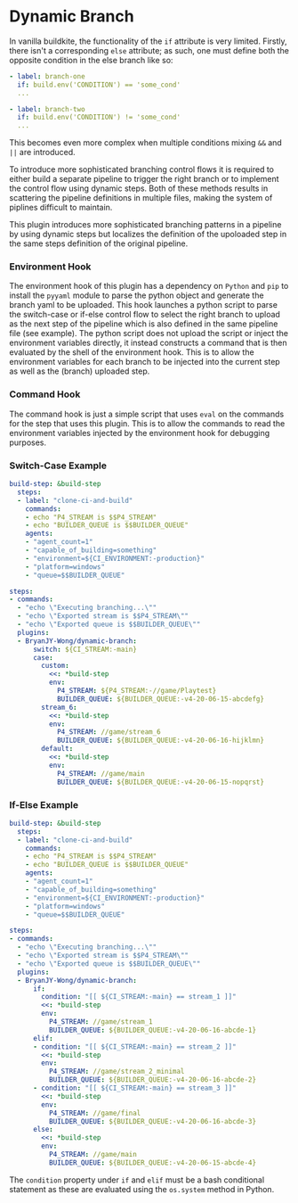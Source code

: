 # Dynamic Branch

In vanilla buildkite, the functionality of the `if` attribute is very limited. Firstly, there isn't a corresponding `else` attribute; as such, one must define both the opposite condition in the else branch like so:
```yaml
- label: branch-one
  if: build.env('CONDITION') == 'some_cond'
  ...

- label: branch-two
  if: build.env('CONDITION') != 'some_cond'
  ...

```
This becomes even more complex when multiple conditions mixing `&&` and `||` are introduced.

To introduce more sophisticated branching control flows it is required to either build a separate pipeline to trigger the right branch or to implement the control flow using dynamic steps. Both of these methods results in scattering the pipeline definitions in multiple files, making the system of piplines difficult to maintain.

This plugin introduces more sophisticated branching patterns in a pipeline by using dynamic steps but localizes the definition of the upoloaded step in the same steps definition of the original pipeline. 

### Environment Hook
The environment hook of this plugin has a dependency on `Python` and `pip` to install the `pyyaml` module to parse the python object and generate the branch yaml to be uploaded. This hook launches a python script to parse the switch-case or if-else control flow to select the right branch to upload as the next step of the pipeline which is also defined in the same pipeline file (see example). The python script does not upload the script or inject the environment variables directly, it instead constructs a command that is then evaluated by the shell of the environment hook. This is to allow the environment variables for each branch to be injected into the current step as well as the (branch) uploaded step.

### Command Hook
The command hook is just a simple script that uses `eval` on the commands for the step that uses this plugin. This is to allow the commands to read the environment variables injected by the environment hook for debugging purposes. 

### Switch-Case Example
```yaml
build-step: &build-step
  steps:
  - label: "clone-ci-and-build"
    commands:
    - echo "P4_STREAM is $$P4_STREAM"
    - echo "BUILDER_QUEUE is $$BUILDER_QUEUE"
    agents:
    - "agent_count=1"
    - "capable_of_building=something"
    - "environment=${CI_ENVIRONMENT:-production}"
    - "platform=windows"
    - "queue=$$BUILDER_QUEUE"

steps:
- commands:
  - "echo \"Executing branching...\""
  - "echo \"Exported stream is $$P4_STREAM\""
  - "echo \"Exported queue is $$BUILDER_QUEUE\""
  plugins:
  - BryanJY-Wong/dynamic-branch:
      switch: ${CI_STREAM:-main}
      case:
        custom:
          <<: *build-step
          env:
            P4_STREAM: ${P4_STREAM:-//game/Playtest}
            BUILDER_QUEUE: ${BUILDER_QUEUE:-v4-20-06-15-abcdefg}
        stream_6:
          <<: *build-step
          env:
            P4_STREAM: //game/stream_6
            BUILDER_QUEUE: ${BUILDER_QUEUE:-v4-20-06-16-hijklmn}
        default:
          <<: *build-step
          env:
            P4_STREAM: //game/main
            BUILDER_QUEUE: ${BUILDER_QUEUE:-v4-20-06-15-nopqrst}
```
### If-Else Example
```yaml
build-step: &build-step
  steps:
  - label: "clone-ci-and-build"
    commands:
    - echo "P4_STREAM is $$P4_STREAM"
    - echo "BUILDER_QUEUE is $$BUILDER_QUEUE"
    agents:
    - "agent_count=1"
    - "capable_of_building=something"
    - "environment=${CI_ENVIRONMENT:-production}"
    - "platform=windows"
    - "queue=$$BUILDER_QUEUE"

steps:
- commands:
  - "echo \"Executing branching...\""
  - "echo \"Exported stream is $$P4_STREAM\""
  - "echo \"Exported queue is $$BUILDER_QUEUE\""
  plugins:
  - BryanJY-Wong/dynamic-branch:
      if: 
        condition: "[[ ${CI_STREAM:-main} == stream_1 ]]"
        <<: *build-step
        env:
          P4_STREAM: //game/stream_1
          BUILDER_QUEUE: ${BUILDER_QUEUE:-v4-20-06-16-abcde-1}
      elif: 
      - condition: "[[ ${CI_STREAM:-main} == stream_2 ]]"
        <<: *build-step
        env:
          P4_STREAM: //game/stream_2_minimal
          BUILDER_QUEUE: ${BUILDER_QUEUE:-v4-20-06-16-abcde-2}
      - condition: "[[ ${CI_STREAM:-main} == stream_3 ]]"
        <<: *build-step
        env:
          P4_STREAM: //game/final
          BUILDER_QUEUE: ${BUILDER_QUEUE:-v4-20-06-16-abcde-3}
      else:
        <<: *build-step
        env:
          P4_STREAM: //game/main
          BUILDER_QUEUE: ${BUILDER_QUEUE:-v4-20-06-15-abcde-4}
```

The `condition` property under `if` and `elif` must be a bash conditional statement as these are evaluated using the `os.system` method in Python.
